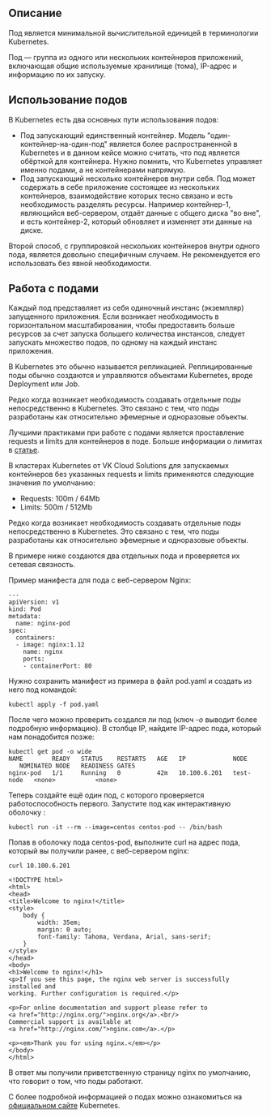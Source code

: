 ## Описание

Под является минимальной вычислительной единицей в терминологии Kubernetes.

Под — группа из одного или нескольких контейнеров приложений, включающая общие используемые хранилище (тома), IP-адрес и информацию по их запуску.

## Использование подов

В Kubernetes есть два основных пути использования подов:

- Под запускающий единственный контейнер. Модель "один-контейнер-на-один-под" является более распространенной в Kubernetes и в данном кейсе можно считать, что под является обёрткой для контейнера. Нужно помнить, что Kubernetes управляет именно подами, а не контейнерами напрямую.
- Под запускающий несколько контейнеров внутри себя. Под может содержать в себе приложение состоящее из нескольких контейнеров, взаимодействие которых тесно связано и есть необходимость разделять ресурсы. Например контейнер-1, являющийся веб-сервером, отдаёт данные с общего диска "во вне", и есть контейнер-2, который обновляет и изменяет эти данные на диске.

Второй способ, с группировкой нескольких контейнеров внутри одного пода, является довольно специфичным случаем. Не рекомендуется его использовать без явной необходимости.

## Работа с подами

Каждый под представляет из себя одиночный инстанс (экземпляр) запущенного приложения. Если возникает необходимость в горизонтальном масштабировании, чтобы предоставить больше ресурсов за счет запуска большего количества инстансов, следует запускать множество подов, по одному на каждый инстанс приложения.

В Kubernetes это обычно называется репликацией. Реплицированные поды обычно создаются и управляются объектами Kubernetes, вроде Deployment или Job.

Редко когда возникает необходимость создавать отдельные поды непосредственно в Kubernetes. Это связано с тем, что поды разработаны как относительно эфемерные и одноразовые объекты.

Лучшими практиками при работе с подами является проставление requests и limits для контейнеров в поде. Больше информации о лимитах в [статье](limits-and-requests).

<info>

В кластерах Kubernetes от VK Cloud Solutions для запускаемых контейнеров без указанных requests и limits применяются следующие значения по умолчанию:

- Requests: 100m / 64Mb
- Limits: 500m / 512Mb

</info>

Редко когда возникает необходимость создавать отдельные поды непосредственно в Kubernetes. Это связано с тем, что поды разработаны как относительно эфемерные и одноразовые объекты.

В примере ниже создаются два отдельных пода и проверяется их сетевая связность.

Пример манифеста для пода с веб-сервером Nginx:

```
---
apiVersion: v1
kind: Pod
metadata:
  name: nginx-pod
spec:
  containers:
  - image: nginx:1.12
    name: nginx
    ports:
    - containerPort: 80
```

Нужно сохранить манифест из примера в файл pod.yaml и создать из него под командой:

```
kubectl apply -f pod.yaml
```

После чего можно проверить создался ли под (ключ _-o_ выводит более подробную информацию). В столбце IP, найдите IP-адрес пода, который нам понадобится позже:

```
kubectl get pod -o wide
NAME        READY   STATUS    RESTARTS   AGE   IP             NODE        NOMINATED NODE   READINESS GATES
nginx-pod   1/1     Running   0          42m   10.100.6.201   test-node   <none>           <none>
```

Теперь создайте ещё один под, с которого проверяется работоспособность первого. Запустите под как интерактивную оболочку :

```
kubectl run -it --rm --image=centos centos-pod -- /bin/bash
```

Попав в оболочку пода centos-pod, выполните curl на адрес пода, который вы получили ранее, с веб-сервером nginx:

```
curl 10.100.6.201
```

```
<!DOCTYPE html>
<html>
<head>
<title>Welcome to nginx!</title>
<style>
    body {
        width: 35em;
        margin: 0 auto;
        font-family: Tahoma, Verdana, Arial, sans-serif;
    }
</style>
</head>
<body>
<h1>Welcome to nginx!</h1>
<p>If you see this page, the nginx web server is successfully installed and
working. Further configuration is required.</p>

<p>For online documentation and support please refer to
<a href="http://nginx.org/">nginx.org</a>.<br/>
Commercial support is available at
<a href="http://nginx.com/">nginx.com</a>.</p>

<p><em>Thank you for using nginx.</em></p>
</body>
</html>
```

В ответ мы получили приветственную страницу nginx по умолчанию, что говорит о том, что поды работают.

С более подробной информацией о подах можно ознакомиться на [официальном сайте](https://kubernetes.io/docs/concepts/workloads/pods/) Kubernetes.
